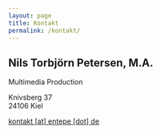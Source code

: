 ```yaml
---
layout: page
title: Kontakt
permalink: /kontakt/
---
```


<section class="contact">
    <div class="row">
        <div class="contact-wrap">
            <div class="info-wrap">
                <h2>Nils Torbjörn Petersen, M.A.</h2>
                <p>
                    Multimedia Production
                </p>
                <p>
                    Knivsberg 37<br />
                    24106 Kiel
                </p>
                <p>
                    <a href="javascript:linkTo_UnCryptMailto('nbjmup;lpoubluAfoufqf/ef');"><i class="fa fa-envelope"></i> kontakt [at] entepe [dot] de</a>
                </p>
            </div>
            <!-- <div class="form-wrap">
                <form action="//formspree.io/kontakt@entepe.de" method="POST" class="pure-form ajax-form">
                    <formbody>
                        <fieldset class="pure-group">
                            <input type="text" class="pure-input-1" placeholder="Name" name="name" required>
                            <input type="email" class="pure-input-1" placeholder="E-Mail" name="_replyto" required>
                        </fieldset>
                        <fieldset class="pure-group">
                            <input type="text" class="pure-input-1" placeholder="Betreff" name="_subject">
                            <textarea class="pure-input-1" placeholder="Nachricht" name="message" rows="6" required></textarea>
                        </fieldset>
                        <input type="text" class="pure-input-1" name="_gotcha" style="display:none">
                        <button type="submit" class="pure-button"><i class="fa fa-paper-plane-o"></i> Abschicken</button>
                    </formbody>
                </form>
            </div> -->
        </div>
    </div>
</section>
